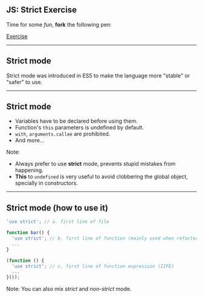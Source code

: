 ## JS: Strict Exercise

Time for some _fun_, **fork** the following pen:

[Exercise](https://codepen.io/nmoncho/pen/GOpeKN)

---

## Strict mode

Strict mode was introduced in ES5 to make the language more "stable" or "safer"
to use.

---

## Strict mode

- Variables have to be declared before using them.
- Function's `this` parameters is undefined by default.
- `with`, `arguments.callee` are prohibited.
- And more...

Note:
- Always prefer to use **strict** mode, prevents stupid mistakes from happening.
- **This** to `undefined` is very useful to avoid clobbering the global object,
specially in constructors.

---

## Strict mode (how to use it)

```js
'use strict'; // a. first line of file

function bar() {
  'use strict'; // b. first line of function (mainly used when refactoring)
  ...
}

(function () {
  'use strict'; // c. first line of function expression (IIFE)
  ...
}());
```

Note:
You can also mix _strict_ and _non-strict_ mode.

